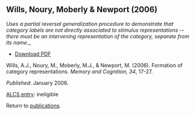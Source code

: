 ## Wills, Noury, Moberly & Newport (2006)

_Uses a partial reversal generalization procedure to demonstrate that category labels are not directly associated to stimulus representations -- there must be an intervening representation of the category, separate from its name_._

- [Download PDF](2006Willsetal.pdf)

Wills, A.J., Noury, M., Moberly, M.J., & Newport, M. (2006). Formation of category representations. _Memory and Cognition, 34_, 17-27.

_Published_: January 2006.

<a href="https://www.alcs.co.uk" target="_blank">ALCS entry</a>: ineligible

Return to [publications](publications.md).


